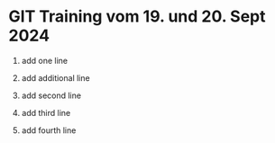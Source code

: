 # GIT Training vom 19. und 20. Sept 2024

1. add one line

1. add additional line

1. add second line

1. add third line

1. add fourth line